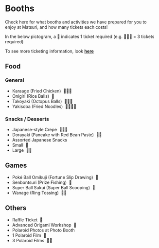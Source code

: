 # Booths

Check here for what booths and activities we have prepared for you to enjoy at Matsuri,
and how many tickets each costs!

In the below pictogram, a 🎫 indicates 1 ticket required (e.g. 🎫🎫🎫 = 3 tickets required)

To see more ticketing information, look **[here](/matsuri/tickets)**

## Food

### General

- Karaage (Fried Chicken) &nbsp;🎫🎫🎫
- Onigiri (Rice Balls) &nbsp;🎫 
- Takoyaki (Octopus Balls) &nbsp;🎫🎫🎫
- Yakisoba (Fried Noodles) &nbsp;🎫🎫🎫🎫

### Snacks / Desserts

- Japanese-style Crepe &nbsp;🎫🎫🎫
- Dorayaki (Pancake with Red Bean Paste) &nbsp;🎫🎫
- Assorted Japanese Snacks
 - Small &nbsp;🎫
 - Large &nbsp;🎫🎫

## Games

- Poké Ball Omikuji (Fortune Slip Drawing) &nbsp;🎫
- Senbontsuri (Prize Fishing) &nbsp;🎫
- Super Ball Sukui (Super Ball Scooping) &nbsp;🎫
- Wanage (Ring Tossing) &nbsp;🎫🎫

## Others

- Raffle Ticket &nbsp;🎫
- Advanced Origami Workshop &nbsp;🎫
- Polaroid Photos at Photo Booth
 - 1 Polaroid Film &nbsp;🎫
 - 3 Polaroid Films &nbsp;🎫🎫
